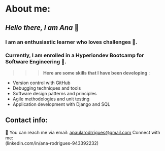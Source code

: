 # About me:

## _Hello there, I am Ana_ 👋

### I am an enthusiastic learner who loves challenges 🧠. 
### Currently, I am enrolled in a Hyperiondev Bootcamp for Software Engineering 🐍.

>>> **Here are some skills that I have been developing** :

- Version control with GitHub
- Debugging techniques and tools
- Software design patterns and principles
- Agile methodologies and unit testing
- Application development with Django and SQL

## Contact info:

 📧 You can reach me via email: apaularodrrigues@gmail.com
 Connect with me:  
 (linkedin.com/in/ana-rodrigues-943392232)


 
